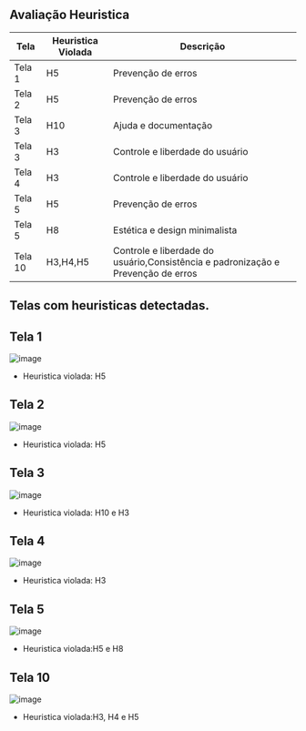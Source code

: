 ## Avaliação Heuristica

| Tela                 |  Heuristica Violada | Descrição                                                                            |
|----------------------|---------------------|------------------------------------------------------------------------------------- |
|Tela 1                |    H5               | Prevenção de erros                                                                   |
|Tela 2                |    H5               | Prevenção de erros                                                                   |
|Tela 3                |    H10              | Ajuda e documentação                                                                 |
|Tela 3                |    H3               | Controle e liberdade do usuário                                                      |
|Tela 4                |    H3               | Controle e liberdade do usuário                                                      |
|Tela 5                |    H5               | Prevenção de erros                                                                   |
|Tela 5                |    H8               |Estética e design minimalista                                                         |
|Tela 10               |    H3,H4,H5         | Controle e liberdade do usuário,Consistência e padronização e Prevenção de erros     |


## Telas com heuristicas detectadas.

## Tela 1

![image](https://github.com/user-attachments/assets/c2c45492-936f-4520-b8bb-b0c619846c21)

- Heuristica violada: H5

## Tela 2

![image](https://github.com/user-attachments/assets/d01fc7da-57f3-4343-a15e-7812c240acbe)

- Heuristica violada: H5
## Tela 3

![image](https://github.com/user-attachments/assets/e51b0c51-5514-4c50-9656-3d7774fbcf3c)

- Heuristica violada: H10 e H3

## Tela 4 

![image](https://github.com/user-attachments/assets/0a8098cc-fd12-4f3a-b6e5-0142516830d8)

- Heuristica violada: H3

## Tela 5 

![image](https://github.com/user-attachments/assets/3a37850a-1bbe-4b9f-bbe9-0753d7ce8725)

- Heuristica violada:H5 e H8

## Tela 10

![image](https://github.com/user-attachments/assets/23c053a6-628e-45e2-bf47-ed2de374c9b0)

- Heuristica violada:H3, H4 e H5



